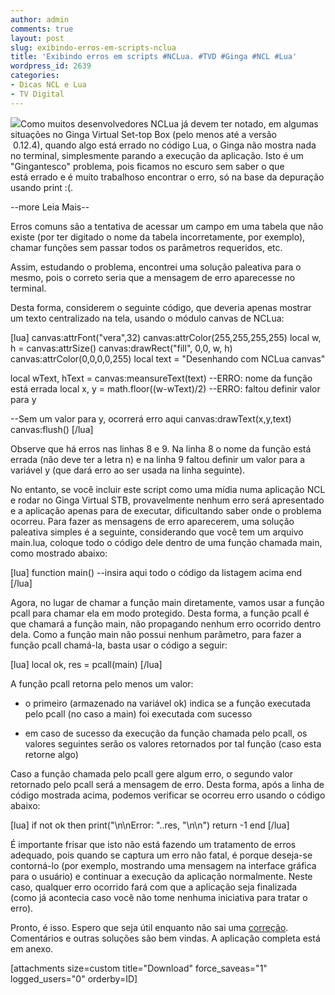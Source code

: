 ```yaml
---
author: admin
comments: true
layout: post
slug: exibindo-erros-em-scripts-nclua
title: 'Exibindo erros em scripts #NCLua. #TVD #Ginga #NCL #Lua'
wordpress_id: 2639
categories:
- Dicas NCL e Lua
- TV Digital
---
```


[![](http://manoelcampos.com/wp-content/uploads/tvd-error.png)](http://manoelcampos.com/wp-content/uploads/tvd-error.png)Como muitos desenvolvedores NCLua já devem ter notado, em algumas situações no Ginga Virtual Set-top Box (pelo menos até a versão  0.12.4), quando algo está errado no código Lua, o Ginga não mostra nada no terminal, simplesmente parando a execução da aplicação.
Isto é um "Gingantesco" problema, pois ficamos no escuro sem saber o que está errado e é muito trabalhoso encontrar o erro, só na base da depuração usando print :(.


--more Leia Mais--


Erros comuns são a tentativa de acessar um campo em uma tabela que não existe (por ter digitado o nome da tabela incorretamente, por exemplo), chamar funções sem passar todos os parâmetros requeridos, etc.

Assim, estudando o problema, encontrei uma solução paleativa para o mesmo, pois o correto seria que a mensagem de erro aparecesse no terminal.

Desta forma, considerem o seguinte código, que deveria apenas mostrar um texto centralizado na tela, usando o módulo canvas de NCLua:

[lua]
  canvas:attrFont("vera",32)
  canvas:attrColor(255,255,255,255)
  local w, h = canvas:attrSize()
  canvas:drawRect("fill", 0,0, w, h)
  canvas:attrColor(0,0,0,0,255)
  local text = "Desenhando com NCLua canvas"

  local wText, hText = canvas:meansureText(text) --ERRO: nome da função está errada
  local x, y = math.floor((w-wText)/2) --ERRO: faltou definir valor para y

  --Sem um valor para y, ocorrerá erro aqui
  canvas:drawText(x,y,text)
  canvas:flush()
[/lua]

Observe que há erros nas linhas 8 e 9. Na linha 8 o nome da função está errada (não deve ter a letra n) e na linha 9 faltou definir um valor para a variável y (que dará erro ao ser usada na linha seguinte).

No entanto, se você incluir este script como uma mídia numa aplicação NCL e rodar no Ginga Virtual STB, provavelmente nenhum erro será apresentado e a aplicação apenas para de executar, dificultando saber onde o problema ocorreu.
Para fazer as mensagens de erro aparecerem, uma solução paleativa simples é a seguinte, considerando que você tem um arquivo main.lua, coloque todo o código dele dentro de uma função chamada main, como mostrado abaixo:

[lua]
function main()
  --insira aqui todo o código da listagem acima
end
[/lua]

Agora, no lugar de chamar a função main diretamente, vamos usar a função pcall para chamar ela em modo protegido. Desta forma, a função pcall é que chamará a função main, não propagando nenhum erro ocorrido dentro dela. Como a função main não possui nenhum parâmetro, para fazer a função pcall chamá-la, basta usar o código a seguir:

[lua]
local ok, res = pcall(main)
[/lua]

A função pcall retorna pelo menos um valor:



	
  * o primeiro (armazenado na variável ok) indica se a função executada pelo pcall (no caso a main) foi executada com sucesso

	
  * em caso de sucesso da execução da função chamada pelo pcall, os valores seguintes serão os valores retornados por tal função (caso esta retorne algo)


Caso a função chamada pelo pcall gere algum erro, o segundo valor retornado pelo pcall será a mensagem de erro. Desta forma, após a linha de código mostrada acima, podemos verificar se ocorreu erro usando o código abaixo:

[lua]
if not ok then
   print("\n\nError: "..res, "\n\n")
   return -1
end
[/lua]

É importante frisar que isto não está fazendo um tratamento de erros adequado, pois quando se captura um erro não fatal, é porque deseja-se contorná-lo (por exemplo, mostrando uma mensagem na interface gráfica para o usuário) e continuar a execução da aplicação normalmente. Neste caso, qualquer erro ocorrido fará com que a aplicação seja finalizada (como já acontecia caso você não tome nenhuma iniciativa para tratar o erro).

Pronto, é isso. Espero que seja útil enquanto não sai uma [correção](http://www.softwarepublico.gov.br/dotlrn/clubs/ginga/forums/message-view?message_id=56535768). Comentários e outras soluções são bem vindas.
A aplicação completa está em anexo.

[attachments size=custom title="Download" force_saveas="1" logged_users="0" orderby=ID]
